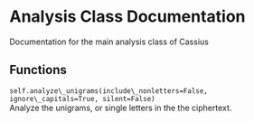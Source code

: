 # Analysis Class Documentation
Documentation for the main analysis class of Cassius
## Functions

`self.analyze\_unigrams(include\_nonletters=False, ignore\_capitals=True, silent=False)`  
Analyze the unigrams, or single letters in the the ciphertext.
